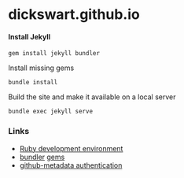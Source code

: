 # dickswart.github.io

#### Install Jekyll

```
gem install jekyll bundler
```

Install missing gems
```
bundle install
```
Build the site and make it available on a local server
```
bundle exec jekyll serve
```

### Links
- [Ruby development environment](https://jekyllrb.com/docs/installation/)
- [bundler](https://jekyllrb.com/docs/ruby-101/#bundler) [gems](https://jekyllrb.com/docs/ruby-101/#gems)
- [github-metadata authentication](https://github.com/jekyll/github-metadata/blob/master/docs/authentication.md)